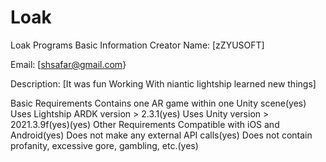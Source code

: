 # Loak
Loak Programs
Basic Information
Creator Name: [zZYUSOFT]



Email: [shsafar@gmail.com}



Description: [It was fun Working With niantic lightship learned new things]





Basic Requirements
 Contains one AR game within one Unity scene(yes)
 Uses Lightship ARDK version > 2.3.1(yes)
 Uses Unity version > 2021.3.9f(yes)(yes)
Other Requirements
 Compatible with iOS and Android(yes)
 Does not make any external API calls(yes)
 Does not contain profanity, excessive gore, gambling, etc.(yes)
